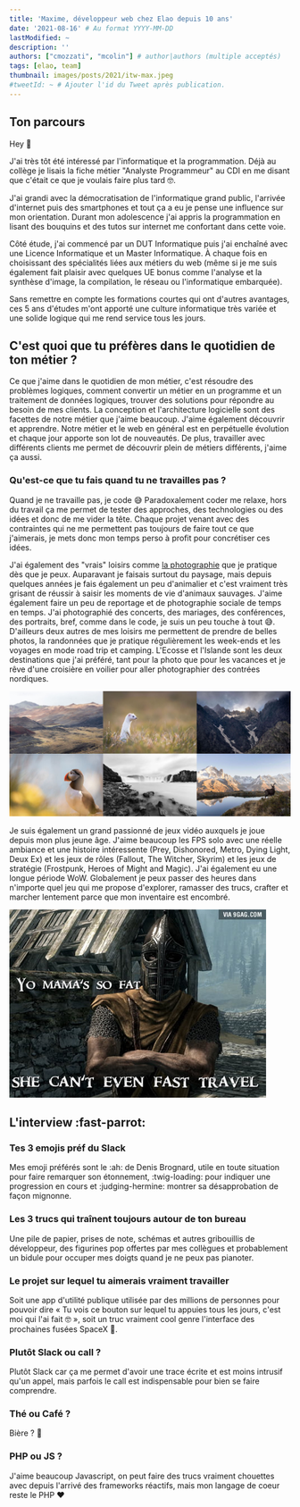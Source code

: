 ```yaml
---
title: 'Maxime, développeur web chez Elao depuis 10 ans'
date: '2021-08-16' # Au format YYYY-MM-DD
lastModified: ~
description: ''
authors: ["cmozzati", "mcolin"] # author|authors (multiple acceptés)
tags: [elao, team]
thumbnail: images/posts/2021/itw-max.jpeg
#tweetId: ~ # Ajouter l'id du Tweet après publication.
---
```


## Ton parcours

Hey 👋

J'ai très tôt été intéressé par l'informatique et la programmation. Déjà au collège je lisais la fiche métier "Analyste Programmeur" au CDI en me disant que c'était ce que je voulais faire plus tard 🤓.

J'ai grandi avec la démocratisation de l'informatique grand public, l'arrivée d'internet puis des smartphones et tout ça a eu je pense une influence sur mon orientation. Durant mon adolescence j'ai appris la programmation en lisant des bouquins et des tutos sur internet me confortant dans cette voie.

Côté étude, j'ai commencé par un DUT Informatique puis j'ai enchaîné avec une Licence Informatique et un Master Informatique. À chaque fois en choisissant des spécialités liées aux métiers du web (même si je me suis également fait plaisir avec quelques UE bonus comme l'analyse et la synthèse d'image, la compilation, le réseau ou l'informatique embarquée).

Sans remettre en compte les formations courtes qui ont d'autres avantages, ces 5 ans d'études m'ont apporté une culture informatique très variée et une solide logique qui me rend service tous les jours.

## C'est quoi que tu préfères dans le quotidien de ton métier ?

Ce que j'aime dans le quotidien de mon métier, c'est résoudre des problèmes logiques, comment convertir un métier en un programme et un traitement de données logiques, trouver des solutions pour répondre au besoin de mes clients. La conception et l'architecture logicielle sont des facettes de notre métier que j'aime beaucoup. J'aime également découvrir et apprendre. Notre métier et le web en général est en perpétuelle évolution et chaque jour apporte son lot de nouveautés. De plus, travailler avec différents clients me permet de découvrir plein de métiers différents, j'aime ça aussi.

### Qu'est-ce que tu fais quand tu ne travailles pas ?

Quand je ne travaille pas, je code 😅 Paradoxalement coder me relaxe, hors du travail ça me permet de tester des approches, des technologies ou des idées et donc de me vider la tête. Chaque projet venant avec des contraintes qui ne me permettent pas toujours de faire tout ce que j'aimerais, je mets donc mon temps perso à profit pour concrétiser ces idées.

J'ai également des "vrais" loisirs comme [la photographie](https://photo.maximecolin.fr/) que je pratique dès que je peux. Auparavant je faisais surtout du paysage, mais depuis quelques années je fais également un peu d'animalier et c'est vraiment très grisant de réussir à saisir les moments de vie d'animaux sauvages. J'aime également faire un peu de reportage et de photographie sociale de temps en temps. J'ai photographié des concerts, des mariages, des conférences, des portraits, bref, comme dans le code, je suis un peu touche à tout 😅. D'ailleurs deux autres de mes loisirs me permettent de prendre de belles photos, la randonnées que je pratique régulièrement les week-ends et les voyages en mode road trip et camping. L'Ecosse et l'Islande sont les deux destinations que j'ai préféré, tant pour la photo que pour les vacances et je rêve d'une croisière en voilier pour aller photographier des contrées nordiques.

![Maxime Colin Photographe](images/posts/2021/interview/max-colin-photo.jpg)

Je suis également un grand passionné de jeux vidéo auxquels je joue depuis mon plus jeune âge. J'aime beaucoup les FPS solo avec une réelle ambiance et une histoire intéressente (Prey, Dishonored, Metro, Dying Light, Deux Ex) et les jeux de rôles (Fallout, The Witcher, Skyrim) et les jeux de stratégie (Frostpunk, Heroes of Might and Magic). J'ai également eu une longue période WoW. Globalement je peux passer des heures dans n'importe quel jeu qui me propose d'explorer, ramasser des trucs, crafter et marcher lentement parce que mon inventaire est encombré.

![Yo mama's so fat she can't even fast travel](images/posts/2021/interview/fast-travel.jpg)

## L'interview :fast-parrot:

### Tes 3 emojis préf du Slack

Mes emoji préférés sont le :ah: de Denis Brognard, utile en toute situation pour faire remarquer son étonnement, :twig-loading: pour indiquer une progression en cours et :judging-hermine: montrer sa désapprobation de façon mignonne.

### Les 3 trucs qui traînent toujours autour de ton bureau

Une pile de papier, prises de note, schémas et autres gribouillis de développeur, des figurines pop offertes par mes collègues et probablement un bidule pour occuper mes doigts quand je ne peux pas pianoter.

### Le projet sur lequel tu aimerais vraiment travailler

Soit une app d'utilité publique utilisée par des millions de personnes pour pouvoir dire « Tu vois ce bouton sur lequel tu appuies tous les jours, c'est moi qui l'ai fait 🤓 », soit un truc vraiment cool genre l'interface des prochaines fusées SpaceX 🚀.

### Plutôt Slack ou call ?

Plutôt Slack car ça me permet d'avoir une trace écrite et est moins intrusif qu'un appel, mais parfois le call est indispensable pour bien se faire comprendre.

### Thé ou Café ?

Bière ? 🍻

### PHP ou JS ?

J'aime beaucoup Javascript, on peut faire des trucs vraiment chouettes avec depuis l'arrivé des frameworks réactifs, mais mon langage de coeur reste le PHP ❤️
